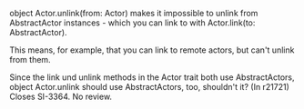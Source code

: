 object Actor.unlink(from: Actor) makes it impossible to unlink from AbstractActor instances - which you can link to with Actor.link(to: AbstractActor).

This means, for example, that you can link to remote actors, but can't unlink from them.

Since the link und unlink methods in the Actor trait both use AbstractActors, object Actor.unlink should use AbstractActors, too, shouldn't it?
(In r21721) Closes SI-3364. No review.
